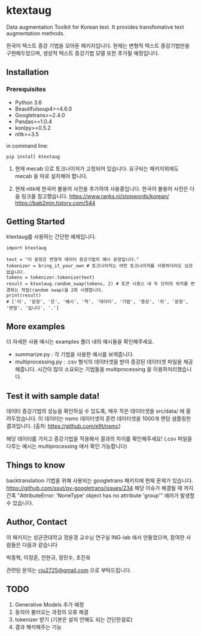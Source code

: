 # ktextaug


Data augmentation Toolkit for Korean text.
It provides transfomative text augmentation methods.

한국어 텍스트 증강 기법을 모아둔 패키지입니다.
현재는 변형적 텍스트 증강기법만을 구현해두었으며, 생성적 텍스트 증강기법 모델 또한 추가될 예정입니다.

## Installation

### Prerequisites

* Python 3.6
* Beautifulsoup4>=4.6.0
* Googletrans>=2.4.0
* Pandas>=1.0.4
* konlpy>=0.5.2
* nltk>=3.5

in command line:

```
pip install ktextaug
```

1. 현재 mecab 으로 토크나이저가 고정되어 있습니다. 
요구되는 패키지외에도 mecab 을 따로 설치해야 합니다.

2. 현재 nltk에 한국어 불용어 사전을 추가하여 사용중입니다. 
한국어 불용어 사전은 다음 링크를 참고했습니다.
https://www.ranks.nl/stopwords/korean/ 
https://bab2min.tistory.com/544

## Getting Started

ktextaug를 사용하는 간단한 예제입니다. 

```
import ktextaug

text = "이 문장은 변형적 데이터 증강기법의 예시 문장입니다."
tokenizer = bring_it_your_own # 토크나이저는 어떤 토크나이저를 사용하더라도 상관없습니다.
tokens = tokenizer.tokenize(text)
result = ktextaug.random_swap(tokens, 2) # 토큰 시퀀스 내 두 단어의 위치를 변경하는 작업(random swap)을 2회 시행합니다. 
print(result)
# ['이', '문장', '은', '예시', '적', '데이터', '기법', '증강', '의', '문장', '변형', '입니다', '.']
```

## More examples

더 자세한 사용 예시는 examples 폴더 내의 예시들을 확인해주세요.

- summarize.py : 각 기법을 사용한 예시를 보여줍니다.
- multiprocessing.py : .csv 형식의 데이터셋을 받아 증강된 데이터셋 파일을 제공해줍니다. 시간이 많이 소요되는 기법들을 multiprocessing 을 이용하처리했습니다. 

## Test it with sample data!

데이터 증강기법의 성능을 확인하실 수 있도록, 매우 작은 데이터셋을 src/data/ 에 올려두었습니다.
이 데이터는 nsmc 데이터셋의 훈련 데이터셋을 1000개 랜덤 샘플링한 결과입니다.
(출처: https://github.com/e9t/nsmc)

해당 데이터를 가지고 증강기법을 적용해서 결과의 차이를 확인해주세요!
(.csv 파일을 다루는 예시는 multiprocessing 에서 확인 가능합니다)

## Things to know

backtranslation 기법을 위해 사용되는 googletrans 패키지에 현재 문제가 있습니다.
https://github.com/ssut/py-googletrans/issues/234
해당 이슈가 해결될 때 까지 간혹 "AttributeError: 'NoneType' object has no attribute 'group'" 에러가 발생할 수 있습니다.

## Author, Contact

이 패키지는 성균관대학교 정윤경 교수님 연구실 ING-lab 에서 만들었으며, 참여한 사람들은 다음과 같습니다

박종혁, 이정훈, 전현규, 정민수, 조진욱

관련된 문의는 cju2725@gmail.com 으로 부탁드립니다.

## TODO

1. Generative Models 추가 예정 
2. 동의어 불러오는 과정의 오류 해결
3. tokenizer 받기 (기본은 설치 안해도 되는 간단한걸로)
4. 결과 해석해주는 기능